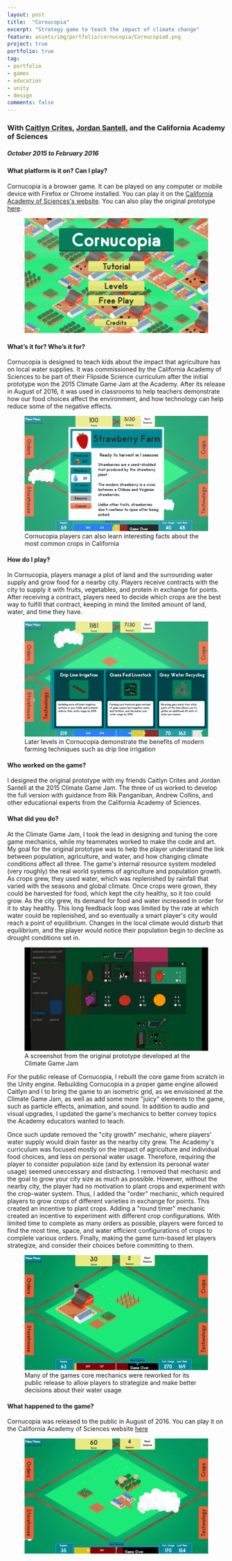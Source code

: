 ```yaml
---
layout: post
title:  "Cornucopia"
excerpt: "Strategy game to teach the impact of climate change"
feature: assets/img/portfolio/cornucopia/Cornucopia8.png
project: true
portfolio: true
tag:
- portfolio
- games
- education
- unity
- design
comments: false
---
```


### With [Caitlyn Crites](http://www.caitlyncrites.com/), [Jordan Santell](http://www.jsantell.com/), and the California Academy of Sciences

##### October 2015 to February 2016

#### What platform is it on?  Can I play?
Cornucopia is a browser game.  It can be played on any computer or mobile device with Firefox or Chrome installed.  You can play it on the [California Academy of Sciences's website](http://www.calacademy.org/cornucopia). You can also play the original prototype [here](http://tedw4rd.github.io/climate-change-game/).

<figure>
	<a href="/assets/img/portfolio/cornucopia/Cornucopia1.png"><img src="/assets/img/portfolio/cornucopia/Cornucopia1.png"/></a>
	<figcaption></figcaption>
</figure>

#### What’s it for?  Who’s it for?
Cornucopia is designed to teach kids about the impact that agriculture has on local water supplies.  It was commissioned by the California Academy of Sciences to be part of their Flipside Science curriculum after the initial prototype won the 2015 Climate Game Jam at the Academy.  After its release in August of 2016, it was used in classrooms to help teachers demonstrate how our food choices affect the environment, and how technology can help reduce some of the negative effects.

<figure>
	<a href="/assets/img/portfolio/cornucopia/Cornucopia3.png"><img src="/assets/img/portfolio/cornucopia/Cornucopia3.png"/></a>
	<figcaption>Cornucopia players can also learn interesting facts about the most common crops in California</figcaption>
</figure>

#### How do I play?
In Cornucopia, players manage a plot of land and the surrounding water supply and grow food for a nearby city.  Players receive contracts with the city to supply it with fruits, vegetables, and protein in exchange for points.  After receiving a contract, players need to decide which crops are the best way to fulfill that contract, keeping in mind the limited amount of land, water, and time they have.

<figure>
	<a href="/assets/img/portfolio/cornucopia/Cornucopia4.png"><img src="/assets/img/portfolio/cornucopia/Cornucopia4.png"/></a>
	<figcaption>Later levels in Cornucopia demonstrate the benefits of modern farming techniques such as drip line irrigation</figcaption>
</figure>

#### Who worked on the game?
I designed the original prototype with my friends Caitlyn Crites and Jordan Santell at the 2015 Climate Game Jam.  The three of us worked to develop the full version with guidance from Rik Panganiban, Andrew Collins, and other educational experts from the California Academy of Sciences.

#### What did you do?
At the Climate Game Jam, I took the lead in designing and tuning the core game mechanics, while my teammates worked to make the code and art.  My goal for the original prototype was to help the player understand the link between population, agriculture, and water, and how changing climate conditions affect all three.  The game's internal resource system modeled (very roughly) the real world systems of agriculture and population growth.  As crops grew, they used water, which was replenished by rainfall that varied with the seasons and global climate.  Once crops were grown, they could be harvested for food, which kept the city healthy, so it too could grow.  As the city grew, its demand for food and water increased in order for it to stay healthy.  This long feedback loop was limited by the rate at which water could be replenished, and so eventually a smart player's city would reach a point of equilibrium.  Changes in the local climate would disturb that equilibrium, and the player would notice their population begin to decline as drought conditions set in.

<figure>
	<a href="/assets/img/portfolio/cornucopia/CornucopiaProto.png"><img src="/assets/img/portfolio/cornucopia/CornucopiaProto.png"/></a>
	<figcaption>A screenshot from the original prototype developed at the Climate Game Jam</figcaption>
</figure>

For the public release of Cornucopia, I rebuilt the core game from scratch in the Unity engine. Rebuilding Cornucopia in a proper game engine allowed Caitlyn and I to bring the game to an isometric grid, as we envisioned at the Climate Game Jam, as well as add some more "juicy" elements to the game, such as particle effects, animation, and sound. In addition to audio and visual upgrades, I updated the game's mechanics to better convey topics the Academy educators wanted to teach. 

Once such update removed the "city growth" mechanic, where players' water supply would drain faster as the nearby city grew. The Academy's curriculum was focused mostly on the impact of agriculture and individual food choices, and less on personal water usage. Therefore, requiring the player to consider population size (and by extension its personal water usage) seemed uneccessary and distracting. I removed that mechanic and the goal to grow your city size as much as possible. However, without the nearby city, the player had no motivation to plant crops and experiment with the crop-water system. Thus, I added the "order" mechanic, which required players to grow crops of different varieties in exchange for points. This created an incentive to plant crops. Adding a "round timer" mechanic created an incentive to experiment with different crop configurations. With limited time to complete as many orders as possible, players were forced to find the most time, space, and water efficient configurations of crops to complete various orders. Finally, making the game turn-based let players strategize, and consider their choices before committing to them.

<figure>
	<a href="/assets/img/portfolio/cornucopia/Cornucopia5.png"><img src="/assets/img/portfolio/cornucopia/Cornucopia5.png"/></a>
	<figcaption>Many of the games core mechanics were reworked for its public release to allow players to strategize and make better decisions about their water usage</figcaption>
</figure>

#### What happened to the game?
Cornucopia was released to the public in August of 2016. You can play it on the California Academy of Sciences website [here](http://www.calacademy.org/cornucopia)

<figure>
	<a href="/assets/img/portfolio/cornucopia/Cornucopia6.png"><img src="/assets/img/portfolio/cornucopia/Cornucopia6.png"/></a>
	<figcaption></figcaption>
</figure>